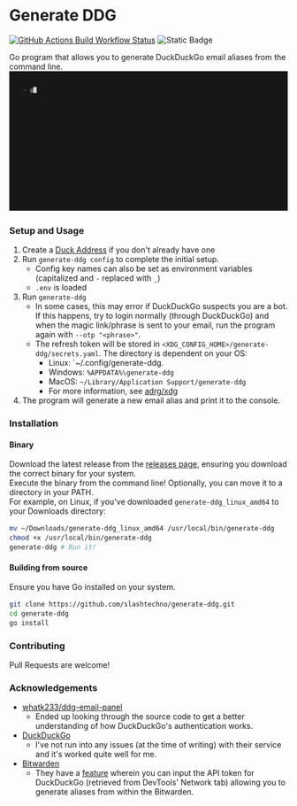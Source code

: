 # Generate DDG
[![GitHub Actions Build Workflow Status](https://img.shields.io/github/actions/workflow/status/slashtechno/generate-ddg/go-build.yml?style=for-the-badge&label=Build&labelColor=%2344cc11&color=%23555555)](https://github.com/slashtechno/generate-ddg/actions/workflows/go-build.yml) ![Static Badge](https://img.shields.io/badge/open-source-_?style=for-the-badge&labelColor=%23ef4041&color=%23c13a3a)

Go program that allows you to generate DuckDuckGo email aliases from the command line.
![Demo](demo.gif)

### Setup and Usage
1. Create a [Duck Address](https://duckduckgo.com/email/) if you don't already have one  
2. Run `generate-ddg config` to complete the initial setup.
    - Config key names can also be set as environment variables (capitalized and `-` replaced with `_`)
    - `.env` is loaded
3. Run `generate-ddg`  
    - In some cases, this may error if DuckDuckGo suspects you are a bot. If this happens, try to login normally (through DuckDuckGo) and when the magic link/phrase is sent to your email, run the program again with `--otp "<phrase>"`.  
    - The refresh token will be stored in `<XDG_CONFIG_HOME>/generate-ddg/secrets.yaml`. The directory is dependent on your OS:
        - Linux: `~/.config/generate-ddg.
        - Windows: `%APPDATA%\generate-ddg`
        - MacOS: `~/Library/Application Support/generate-ddg`
        - For more information, see [adrg/xdg](https://github.com/adrg/xdg?tab=readme-ov-file#xdg-base-directory)
4. The program will generate a new email alias and print it to the console.  

### Installation  

#### Binary  
Download the latest release from the [releases page](https://github.com/slashtechno/generate-ddg/releases), ensuring you download the correct binary for your system.  
Execute the binary from the command line! Optionally, you can move it to a directory in your PATH.  
For example, on Linux, if you've downloaded `generate-ddg_linux_amd64` to your Downloads directory:  
```sh
mv ~/Downloads/generate-ddg_linux_amd64 /usr/local/bin/generate-ddg
chmod +x /usr/local/bin/generate-ddg
generate-ddg # Run it!
```

#### Building from source  
Ensure you have Go installed on your system.  
```sh
git clone https://github.com/slashtechno/generate-ddg.git
cd generate-ddg
go install
```


### Contributing  
Pull Requests are welcome!  

### Acknowledgements  
* [whatk233/ddg-email-panel](https://github.com/whatk233/ddg-email-panel)  
    * Ended up looking through the source code to get a better understanding of how DuckDuckGo's authentication works.
* [DuckDuckGo](https://duckduckgo.com/email/)
    * I've not run into any issues (at the time of writing) with their service and it's worked quite well for me.
* [Bitwarden](https://bitwarden.com/)
    * They have a [feature](https://bitwarden.com/help/generator/#tab-duckduckgo-3Uj911RtQsJD9OAhUuoKrz) wherein you can input the API token for DuckDuckGo (retrieved from DevTools' Network tab) allowing you to generate aliases from within the Bitwarden.